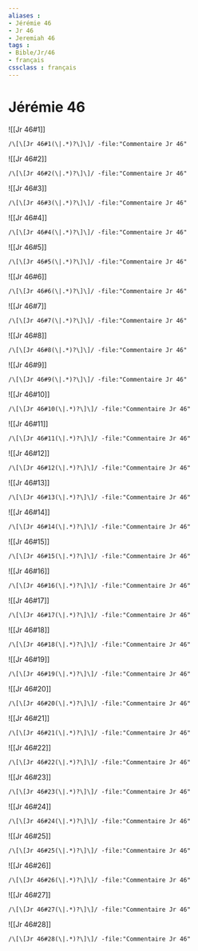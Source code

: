 ```yaml
---
aliases : 
- Jérémie 46
- Jr 46
- Jeremiah 46
tags : 
- Bible/Jr/46
- français
cssclass : français
---
```


# Jérémie 46

![[Jr 46#1]]

```query
/\[\[Jr 46#1(\|.*)?\]\]/ -file:"Commentaire Jr 46"
```

![[Jr 46#2]]

```query
/\[\[Jr 46#2(\|.*)?\]\]/ -file:"Commentaire Jr 46"
```

![[Jr 46#3]]

```query
/\[\[Jr 46#3(\|.*)?\]\]/ -file:"Commentaire Jr 46"
```

![[Jr 46#4]]

```query
/\[\[Jr 46#4(\|.*)?\]\]/ -file:"Commentaire Jr 46"
```

![[Jr 46#5]]

```query
/\[\[Jr 46#5(\|.*)?\]\]/ -file:"Commentaire Jr 46"
```

![[Jr 46#6]]

```query
/\[\[Jr 46#6(\|.*)?\]\]/ -file:"Commentaire Jr 46"
```

![[Jr 46#7]]

```query
/\[\[Jr 46#7(\|.*)?\]\]/ -file:"Commentaire Jr 46"
```

![[Jr 46#8]]

```query
/\[\[Jr 46#8(\|.*)?\]\]/ -file:"Commentaire Jr 46"
```

![[Jr 46#9]]

```query
/\[\[Jr 46#9(\|.*)?\]\]/ -file:"Commentaire Jr 46"
```

![[Jr 46#10]]

```query
/\[\[Jr 46#10(\|.*)?\]\]/ -file:"Commentaire Jr 46"
```

![[Jr 46#11]]

```query
/\[\[Jr 46#11(\|.*)?\]\]/ -file:"Commentaire Jr 46"
```

![[Jr 46#12]]

```query
/\[\[Jr 46#12(\|.*)?\]\]/ -file:"Commentaire Jr 46"
```

![[Jr 46#13]]

```query
/\[\[Jr 46#13(\|.*)?\]\]/ -file:"Commentaire Jr 46"
```

![[Jr 46#14]]

```query
/\[\[Jr 46#14(\|.*)?\]\]/ -file:"Commentaire Jr 46"
```

![[Jr 46#15]]

```query
/\[\[Jr 46#15(\|.*)?\]\]/ -file:"Commentaire Jr 46"
```

![[Jr 46#16]]

```query
/\[\[Jr 46#16(\|.*)?\]\]/ -file:"Commentaire Jr 46"
```

![[Jr 46#17]]

```query
/\[\[Jr 46#17(\|.*)?\]\]/ -file:"Commentaire Jr 46"
```

![[Jr 46#18]]

```query
/\[\[Jr 46#18(\|.*)?\]\]/ -file:"Commentaire Jr 46"
```

![[Jr 46#19]]

```query
/\[\[Jr 46#19(\|.*)?\]\]/ -file:"Commentaire Jr 46"
```

![[Jr 46#20]]

```query
/\[\[Jr 46#20(\|.*)?\]\]/ -file:"Commentaire Jr 46"
```

![[Jr 46#21]]

```query
/\[\[Jr 46#21(\|.*)?\]\]/ -file:"Commentaire Jr 46"
```

![[Jr 46#22]]

```query
/\[\[Jr 46#22(\|.*)?\]\]/ -file:"Commentaire Jr 46"
```

![[Jr 46#23]]

```query
/\[\[Jr 46#23(\|.*)?\]\]/ -file:"Commentaire Jr 46"
```

![[Jr 46#24]]

```query
/\[\[Jr 46#24(\|.*)?\]\]/ -file:"Commentaire Jr 46"
```

![[Jr 46#25]]

```query
/\[\[Jr 46#25(\|.*)?\]\]/ -file:"Commentaire Jr 46"
```

![[Jr 46#26]]

```query
/\[\[Jr 46#26(\|.*)?\]\]/ -file:"Commentaire Jr 46"
```

![[Jr 46#27]]

```query
/\[\[Jr 46#27(\|.*)?\]\]/ -file:"Commentaire Jr 46"
```

![[Jr 46#28]]

```query
/\[\[Jr 46#28(\|.*)?\]\]/ -file:"Commentaire Jr 46"
```

